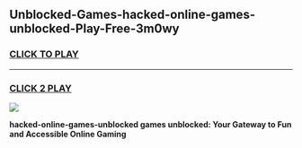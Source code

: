 
## Unblocked-Games-hacked-online-games-unblocked-Play-Free-3m0wy
<h3>
<a href="https://premium76.site?title=hacked-online-games-unblocked&ref=15A">CLICK TO PLAY</a></h3>
<hr>

<h3>
<a href="https://premium76.site?title=hacked-online-games-unblocked&ref=15A">CLICK 2 PLAY</a>
  
</h3>

<a href="https://premium76.site?title=hacked-online-games-unblocked&ref=15A"><img src="https://clearcache.store/games.png"></a>


**hacked-online-games-unblocked games unblocked: Your Gateway to Fun and Accessible Online Gaming**
